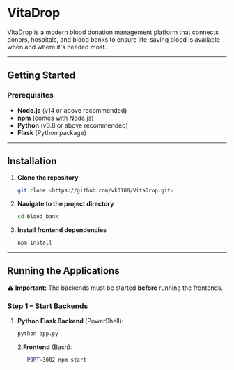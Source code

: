 # VitaDrop

VitaDrop is a modern blood donation management platform that connects donors, hospitals, and blood banks to ensure life-saving blood is available when and where it's needed most.  

---

## Getting Started

### Prerequisites
- **Node.js** (v14 or above recommended)
- **npm** (comes with Node.js)
- **Python** (v3.8 or above recommended)
- **Flask** (Python package)

---

## Installation
1. **Clone the repository**
    ```sh
    git clone <https://github.com/vk0108/VitaDrop.git>
    ```
2. **Navigate to the project directory**
    ```sh
    cd blood_bank
    ```
3. **Install frontend dependencies**
    ```sh
    npm install
    ```

---

## Running the Applications

⚠ **Important:** The backends must be started **before** running the frontends.

### Step 1 – Start Backends
1. **Python Flask Backend** (PowerShell):
    ```sh
    python app.py
    ```

   2.**Frontend** (Bash):
    ```sh
       PORT=3002 npm start

